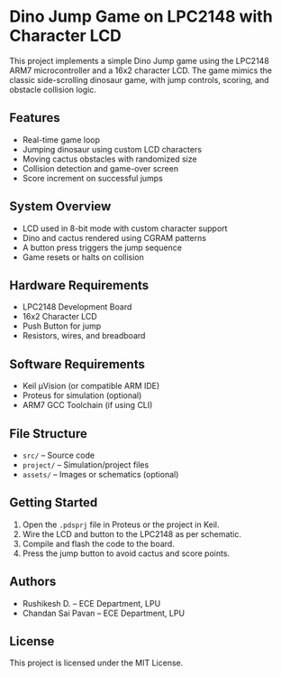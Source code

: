 # Dino Jump Game on LPC2148 with Character LCD

This project implements a simple Dino Jump game using the LPC2148 ARM7 microcontroller and a 16x2 character LCD. The game mimics the classic side-scrolling dinosaur game, with jump controls, scoring, and obstacle collision logic.

## Features

- Real-time game loop
- Jumping dinosaur using custom LCD characters
- Moving cactus obstacles with randomized size
- Collision detection and game-over screen
- Score increment on successful jumps

## System Overview

- LCD used in 8-bit mode with custom character support
- Dino and cactus rendered using CGRAM patterns
- A button press triggers the jump sequence
- Game resets or halts on collision

## Hardware Requirements

- LPC2148 Development Board
- 16x2 Character LCD
- Push Button for jump
- Resistors, wires, and breadboard

## Software Requirements

- Keil µVision (or compatible ARM IDE)
- Proteus for simulation (optional)
- ARM7 GCC Toolchain (if using CLI)

## File Structure

- `src/` – Source code
- `project/` – Simulation/project files
- `assets/` – Images or schematics (optional)

## Getting Started

1. Open the `.pdsprj` file in Proteus or the project in Keil.
2. Wire the LCD and button to the LPC2148 as per schematic.
3. Compile and flash the code to the board.
4. Press the jump button to avoid cactus and score points.

## Authors

- Rushikesh D. – ECE Department, LPU  
- Chandan Sai Pavan – ECE Department, LPU

## License

This project is licensed under the MIT License.

